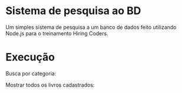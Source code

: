 # Sistema de pesquisa ao BD
Um simples sistema de pesquisa a um banco de dados feito utilizando Node.js para o treinamento Hiring Coders.

# Execução
Busca por categoria:

Mostrar todos os livros cadastrados:
